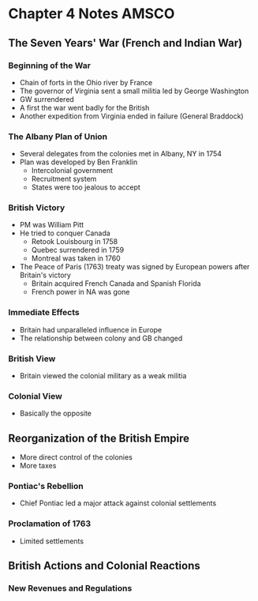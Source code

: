 # Chapter 4 Notes AMSCO

## The Seven Years' War (French and Indian War)
### Beginning of the War
 - Chain of forts in the Ohio river by France
 - The governor of Virginia sent a small militia led by George Washington
 - GW surrendered
 - A first the war went badly for the British
 - Another expedition from Virginia ended in failure (General Braddock)

### The Albany Plan of Union
 - Several delegates from the colonies met in Albany, NY in 1754
 - Plan was developed by Ben Franklin
   - Intercolonial government
   - Recruitment system
   - States were too jealous to accept

### British Victory
 - PM was William Pitt
 - He tried to conquer Canada
   - Retook Louisbourg in 1758
   - Quebec surrendered in 1759
   - Montreal was taken in 1760
 - The Peace of Paris (1763) treaty was signed by European powers after Britain's victory
   - Britain acquired French Canada and Spanish Florida
   - French power in NA was gone

### Immediate Effects
 - Britain had unparalleled influence in Europe
 - The relationship between colony and GB changed

### British View
 - Britain viewed the colonial military as a weak militia

### Colonial View
 - Basically the opposite

## Reorganization of the British Empire
 - More direct control of the colonies
 - More taxes

### Pontiac's Rebellion
 - Chief Pontiac led a major attack against colonial settlements

### Proclamation of 1763
 - Limited settlements

## British Actions and Colonial Reactions
### New Revenues and Regulations
